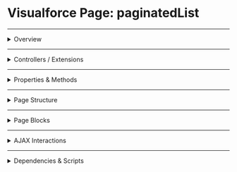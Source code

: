 # Visualforce Page: paginatedList

---

<details>
<summary>Overview</summary>

## Visualforce Page Overview: paginatedList

This page displays a paginated list of accounts.

### Purpose of the Page
Allow users to browse accounts with pagination.



### Metadata
- **API Version**: 54
- **Label**: Paginated List

</details>

---

<details>
<summary>Controllers / Extensions</summary>

## Key Controllers / Extensions Used
- **Standard Controller**: Account
- **Custom Controller**: None
- **Extensions**: 
  - PaginatedListControllerLwc

</details>

---

<details>
<summary>Properties & Methods</summary>

## Properties
| Name | Type | Visibility | Modifiers | Description |
|------|------|-------------|------------|--------------|
| `PaginatedAccounts` | `class` | `public` | `None` | No description. |
| `records` | `List<Account>` | `public` | `None` | A list of account records being displayed in the paginated view. |
| `nextPageToken` | `Integer` | `public` | `None` | A token that facilitates fetching the next set of records for pagination. |

---

## Methods
_No public methods found in associated Apex controllers/extensions._

</details>

---

<details>
<summary>Page Structure</summary>

### Forms
- Contains **1** `apex:form` component(s)

### Inputs
- No input bindings detected

### Buttons
The page includes buttons or links linked to:
- `{!first}`
- `{!previous}`
- `{!next}`
- `{!last}`

</details>

---

<details>
<summary>Page Blocks</summary>

## Page Blocks on the Page
_No `apex:pageBlock` components detected._

</details>

---

<details>
<summary>AJAX Interactions</summary>

- No `apex:actionSupport` components detected.

- No `apex:outputPanel` components detected.

</details>

---

<details>
<summary>Dependencies & Scripts</summary>

### Objects
- `Account`
- `PaginatedListControllerLwc`

### Fields
- `accounts`
- `account.Name`
- `account.Type`
- `account.Phone`
- `account.NumberOfEmployees`
- `first`
- `previous`
- `next`
- `last`

### Custom Components
- No custom components detected.

### Scripts
- No script tags detected.

</details>